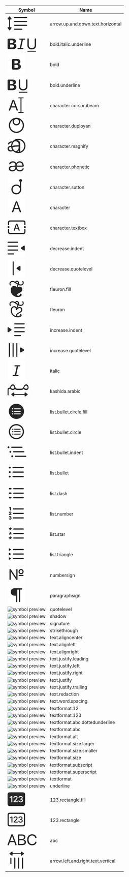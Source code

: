 Symbol | Name |
--- |--- |
![symbol preview](<../svg/Monochrome=arrow.up.and.down.text.horizontal.svg>) | arrow.up.and.down.text.horizontal | 
![symbol preview](<../svg/Monochrome=bold.italic.underline.svg>) | bold.italic.underline | 
![symbol preview](<../svg/Monochrome=bold.svg>) | bold | 
![symbol preview](<../svg/Monochrome=bold.underline.svg>) | bold.underline | 
![symbol preview](<../svg/Monochrome=character.cursor.ibeam.svg>) | character.cursor.ibeam | 
![symbol preview](<../svg/Monochrome=character.duployan.svg>) | character.duployan | 
![symbol preview](<../svg/Monochrome=character.magnify.svg>) | character.magnify | 
![symbol preview](<../svg/Monochrome=character.phonetic.svg>) | character.phonetic | 
![symbol preview](<../svg/Monochrome=character.sutton.svg>) | character.sutton | 
![symbol preview](<../svg/Monochrome=character.svg>) | character | 
![symbol preview](<../svg/Monochrome=character.textbox.svg>) | character.textbox | 
![symbol preview](<../svg/Monochrome=decrease.indent.svg>) | decrease.indent | 
![symbol preview](<../svg/Monochrome=decrease.quotelevel.svg>) | decrease.quotelevel | 
![symbol preview](<../svg/Monochrome=fleuron.fill.svg>) | fleuron.fill | 
![symbol preview](<../svg/Monochrome=fleuron.svg>) | fleuron | 
![symbol preview](<../svg/Monochrome=increase.indent.svg>) | increase.indent | 
![symbol preview](<../svg/Monochrome=increase.quotelevel.svg>) | increase.quotelevel | 
![symbol preview](<../svg/Monochrome=italic.svg>) | italic | 
![symbol preview](<../svg/Monochrome=kashida.arabic.svg>) | kashida.arabic | 
![symbol preview](<../svg/Monochrome=list.bullet.circle.fill.svg>) | list.bullet.circle.fill | 
![symbol preview](<../svg/Monochrome=list.bullet.circle.svg>) | list.bullet.circle | 
![symbol preview](<../svg/Monochrome=list.bullet.indent.svg>) | list.bullet.indent | 
![symbol preview](<../svg/Monochrome=list.bullet.svg>) | list.bullet | 
![symbol preview](<../svg/Monochrome=list.dash.svg>) | list.dash | 
![symbol preview](<../svg/Monochrome=list.number.svg>) | list.number | 
![symbol preview](<../svg/Monochrome=list.star.svg>) | list.star | 
![symbol preview](<../svg/Monochrome=list.triangle.svg>) | list.triangle | 
![symbol preview](<../svg/Monochrome=numbersign.svg>) | numbersign | 
![symbol preview](<../svg/Monochrome=paragraphsign.svg>) | paragraphsign | 
![symbol preview](<../svg/Monochrome=quotelevel.svg>) | quotelevel | 
![symbol preview](<../svg/Monochrome=shadow.svg>) | shadow | 
![symbol preview](<../svg/Monochrome=signature.svg>) | signature | 
![symbol preview](<../svg/Monochrome=strikethrough.svg>) | strikethrough | 
![symbol preview](<../svg/Monochrome=text.aligncenter.svg>) | text.aligncenter | 
![symbol preview](<../svg/Monochrome=text.alignleft.svg>) | text.alignleft | 
![symbol preview](<../svg/Monochrome=text.alignright.svg>) | text.alignright | 
![symbol preview](<../svg/Monochrome=text.justify.leading.svg>) | text.justify.leading | 
![symbol preview](<../svg/Monochrome=text.justify.left.svg>) | text.justify.left | 
![symbol preview](<../svg/Monochrome=text.justify.right.svg>) | text.justify.right | 
![symbol preview](<../svg/Monochrome=text.justify.svg>) | text.justify | 
![symbol preview](<../svg/Monochrome=text.justify.trailing.svg>) | text.justify.trailing | 
![symbol preview](<../svg/Monochrome=text.redaction.svg>) | text.redaction | 
![symbol preview](<../svg/Monochrome=text.word.spacing.svg>) | text.word.spacing | 
![symbol preview](<../svg/Monochrome=textformat.12.svg>) | textformat.12 | 
![symbol preview](<../svg/Monochrome=textformat.123.svg>) | textformat.123 | 
![symbol preview](<../svg/Monochrome=textformat.abc.dottedunderline.svg>) | textformat.abc.dottedunderline | 
![symbol preview](<../svg/Monochrome=textformat.abc.svg>) | textformat.abc | 
![symbol preview](<../svg/Monochrome=textformat.alt.svg>) | textformat.alt | 
![symbol preview](<../svg/Monochrome=textformat.size.larger.svg>) | textformat.size.larger | 
![symbol preview](<../svg/Monochrome=textformat.size.smaller.svg>) | textformat.size.smaller | 
![symbol preview](<../svg/Monochrome=textformat.size.svg>) | textformat.size | 
![symbol preview](<../svg/Monochrome=textformat.subscript.svg>) | textformat.subscript | 
![symbol preview](<../svg/Monochrome=textformat.superscript.svg>) | textformat.superscript | 
![symbol preview](<../svg/Monochrome=textformat.svg>) | textformat | 
![symbol preview](<../svg/Monochrome=underline.svg>) | underline | 
![symbol preview](<../svg/Monochrome=123.rectangle.fill.svg>) | 123.rectangle.fill | 
![symbol preview](<../svg/Monochrome=123.rectangle.svg>) | 123.rectangle | 
![symbol preview](<../svg/Monochrome=abc.svg>) | abc | 
![symbol preview](<../svg/Monochrome=arrow.left.and.right.text.vertical.svg>) | arrow.left.and.right.text.vertical|